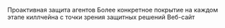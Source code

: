 Проактивная защита агентов
Более конкретное покрытие на каждом этапе киллчейна с точки зрения защитных решений
Веб-сайт
